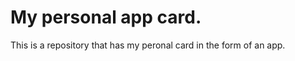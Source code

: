 <h1>My personal app  card.</h1>
This is a repository that has my peronal card in the form  of an app.

